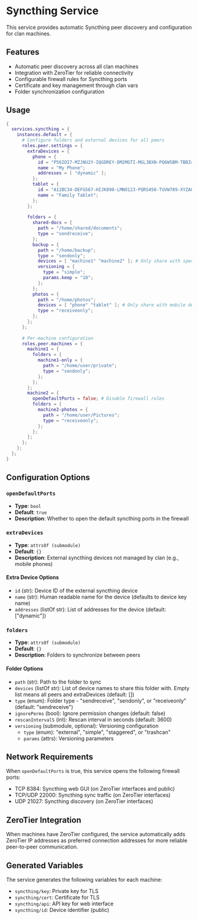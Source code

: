 # Syncthing Service

This service provides automatic Syncthing peer discovery and configuration for clan machines.

## Features

- Automatic peer discovery across all clan machines
- Integration with ZeroTier for reliable connectivity
- Configurable firewall rules for Syncthing ports
- Certificate and key management through clan vars
- Folder synchronization configuration

## Usage

```nix
{
  services.syncthing = {
    instances.default = {
      # Configure folders and external devices for all peers
      roles.peer.settings = {
        extraDevices = {
          phone = {
            id = "P56IOI7-MZJNU2Y-IQGDREY-DM2MGTI-MGL3BXN-PQ6W5BM-TBBZ4TJ-XZWICQ2";
            name = "My Phone";
            addresses = [ "dynamic" ];
          };
          tablet = {
            id = "A12BC34-DEFG567-HIJK890-LMNO123-PQRS456-TUVW789-XYZA012-BCDE345";
            name = "Family Tablet";
          };
        };
        
        folders = {
          shared-docs = {
            path = "/home/shared/documents";
            type = "sendreceive";
          };
          backup = {
            path = "/home/backup";
            type = "sendonly";
            devices = [ "machine1" "machine2" ]; # Only share with specific machines
            versioning = {
              type = "simple";
              params.keep = "10";
            };
          };
          photos = {
            path = "/home/photos";
            devices = [ "phone" "tablet" ]; # Only share with mobile devices
            type = "receiveonly";
          };
        };
      };
      
      # Per-machine configuration
      roles.peer.machines = {
        machine1 = {
          folders = {
            machine1-only = {
              path = "/home/user/private";
              type = "sendonly";
            };
          };
        };
        machine2 = {
          openDefaultPorts = false; # Disable firewall rules
          folders = {
            machine2-photos = {
              path = "/home/user/Pictures";
              type = "receiveonly";
            };
          };
        };
      };
    };
  };
}
```

## Configuration Options

### `openDefaultPorts`
- **Type**: `bool`
- **Default**: `true`
- **Description**: Whether to open the default syncthing ports in the firewall

### `extraDevices`
- **Type**: `attrsOf (submodule)`
- **Default**: `{}`
- **Description**: External syncthing devices not managed by clan (e.g., mobile phones)

#### Extra Device Options
- `id` (str): Device ID of the external syncthing device
- `name` (str): Human readable name for the device (defaults to device key name)
- `addresses` (listOf str): List of addresses for the device (default: ["dynamic"])

### `folders`
- **Type**: `attrsOf (submodule)`
- **Default**: `{}`
- **Description**: Folders to synchronize between peers

#### Folder Options
- `path` (str): Path to the folder to sync
- `devices` (listOf str): List of device names to share this folder with. Empty list means all peers and extraDevices (default: [])
- `type` (enum): Folder type - "sendreceive", "sendonly", or "receiveonly" (default: "sendreceive")
- `ignorePerms` (bool): Ignore permission changes (default: false)
- `rescanIntervalS` (int): Rescan interval in seconds (default: 3600)
- `versioning` (submodule, optional): Versioning configuration
  - `type` (enum): "external", "simple", "staggered", or "trashcan"
  - `params` (attrs): Versioning parameters

## Network Requirements

When `openDefaultPorts` is true, this service opens the following firewall ports:
- TCP 8384: Syncthing web GUI (on ZeroTier interfaces and public)
- TCP/UDP 22000: Syncthing sync traffic (on ZeroTier interfaces)
- UDP 21027: Syncthing discovery (on ZeroTier interfaces)

## ZeroTier Integration

When machines have ZeroTier configured, the service automatically adds ZeroTier IP addresses as preferred connection addresses for more reliable peer-to-peer communication.

## Generated Variables

The service generates the following variables for each machine:
- `syncthing/key`: Private key for TLS
- `syncthing/cert`: Certificate for TLS
- `syncthing/api`: API key for web interface
- `syncthing/id`: Device identifier (public)